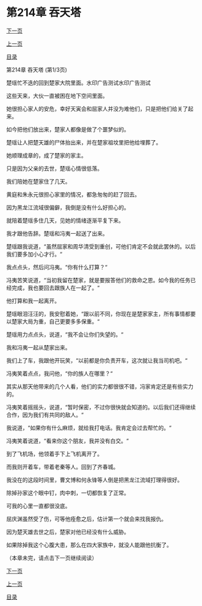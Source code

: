 <h1>第214章   吞天塔</h1>
            <div><p><a href="./0640_%E7%AC%AC214%E7%AB%A0_%E5%90%9E%E5%A4%A9%E5%A1%94.md">下一页</a></p><p><a href="./0638_%E7%AC%AC213%E7%AB%A0_%E5%9C%B0%E7%8B%B1%E7%81%AB%E8%8E%B2.md">上一页</a></p><p><a href="../">目录</a></p></div>
            <div><p>第214章   吞天塔 (第1/3页)</p><p>楚瑶忙不迭的回到楚家大院里面。水印广告测试水印广告测试</p><p>这些天来，大伙一直被困在地下空间里面。</p><p>她很担心家人的安危，幸好天寅会和屈家人并没为难他们，只是把他们给关了起来。</p><p>如今把他们放出来，楚家人都像是做了个噩梦似的。</p><p>楚瑶让人把楚天雄的尸体抬出来，并在楚家祖坟里把他给埋葬了。</p><p>她顺理成章的，成了楚家的家主。</p><p>只是因为父亲的去世，楚瑶心情很低落。</p><p>我们陪她在楚家住了几天。</p><p>黄庭和朱永元很担心家里的情况，都急匆匆的赶了回去。</p><p>因为黑龙江流域很偏僻，我倒是没有什么好担心的。</p><p>就陪着楚瑶多住几天，见她的情绪逐渐平复下来。</p><p>我才跟他告辞。楚瑶和冯夷一起送了出来。</p><p>楚瑶跟我说道，“虽然屈家和周华清受到重创，可他们肯定不会就此罢休的。以后我们要多加小心才行。“</p><p>我点点头，然后问冯夷。“你有什么打算？“</p><p>冯夷苦笑说道，“当初我留在楚家，就是要报答他们的救命之恩。如今我的任务已经完成，我也要回去跟族人在一起了。“</p><p>他打算和我一起离开。</p><p>楚瑶眼泪汪汪的，我安慰着她，“跟以前不同，你现在是楚家家主，所有事情都要以楚家大局为重，自己更要多多保重。“</p><p>楚瑶用力点点头，说道，“我不会让你们失望的。“</p><p>我和冯夷一起从楚家出来。</p><p>我们上了车，我跟他开玩笑，“以前都是你负责开车，这次就让我当司机吧。“</p><p>冯夷笑着点点，我问他，“你的族人在哪里？“</p><p>其实从那天他带来的几个人看，他们的实力都很很不错，冯家肯定还是有些实力的。</p><p>冯夷笑着摇摇头，说道，“暂时保密，不过你很快就会知道的。以后我们还得继续合作，因为我们有共同的敌人。“</p><p>我说道，“如果你有什么麻烦，就给我打电话。我肯定会过去帮忙的。“</p><p>冯夷笑着说道，“看来你这个朋友，我并没有白交。“</p><p>到了飞机场，他领着手下上飞机离开了。</p><p>而我则开着车，带着老秦等人。回到了齐春城。</p><p>我没在的这段时间里，曹文博和何永锋等人倒是把黑龙江流域打理得很好。</p><p>除掉孙家这个眼中钉，肉中刺，一切都恢复了正常。</p><p>可我的心里一直都很没底。</p><p>屈庆渊虽然受了伤，可等他痊愈之后，估计第一个就会来找我报仇。</p><p>因为楚天雄去世之后，楚家对他已经没有什么威胁。</p><p>如果除掉我这个心腹大患，那么在四大家族中，就没人能跟他抗衡了。</p><p>（本章未完，请点击下一页继续阅读）</p></div>
            <div><p><a href="./0640_%E7%AC%AC214%E7%AB%A0_%E5%90%9E%E5%A4%A9%E5%A1%94.md">下一页</a></p><p><a href="./0638_%E7%AC%AC213%E7%AB%A0_%E5%9C%B0%E7%8B%B1%E7%81%AB%E8%8E%B2.md">上一页</a></p><p><a href="../">目录</a></p></div>